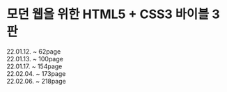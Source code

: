 # 모던 웹을 위한 HTML5 + CSS3 바이블 3판
22.01.12. ~ 62page   
22.01.13. ~ 100page  
22.01.17. ~ 154page  
22.02.04. ~ 173page  
22.02.06. ~ 218page  



